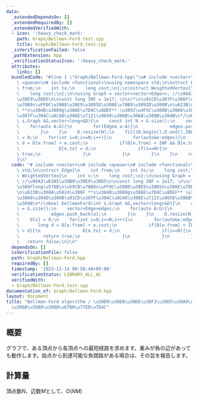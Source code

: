 ```yaml
---
data:
  _extendedDependsOn: []
  _extendedRequiredBy: []
  _extendedVerifiedWith:
  - icon: ':heavy_check_mark:'
    path: Graph/Bellman-Ford.test.cpp
    title: Graph/Bellman-Ford.test.cpp
  _isVerificationFailed: false
  _pathExtension: hpp
  _verificationStatusIcon: ':heavy_check_mark:'
  attributes:
    links: []
  bundledCode: "#line 1 \"Graph/Bellman-Ford.hpp\"\n# include <vector>\n# include\
    \ <queue>\n# include <functional>\nusing namespace std;\n\nstruct Edge{\n    int\
    \ from;\n    int to;\n    long cost;\n};\n\nstruct WeightedVertex{\n    int v;\n\
    \    long cost;\n};\n\nusing Graph = vector<vector<Edge>>; //\u96A3\u63A5\u30B0\
    \u30E9\u30D5\n\nconst long INF = 1e17; \n\n/*\n\u91CD\u307F\u306Flong\u578B\n\u59CB\
    \u70B9s\uFF0C\u30B0\u30E9\u30D5G\u306E\u70B9\u3092D\u306B\n\u623B\u308A\u5024\u306F\
    \ **s\u304B\u3089g\u306E\u7D4C\u8DEF** \u3092\u4F5C\u308B\u3068\u304D\u306B\u91CD\
    \u307F\u304C\u8CA0\u306E\u7121\u9650\u306B\u306A\u308B\u304B\n*/\nbool bellmanFord(int\
    \ s,Graph &G,vector<long>&D){\n    const int N = G.size();\n    vector<Edge>edges;\n\
    \    for(auto A:G){\n        for(Edge& a:A){\n            edges.push_back(a);\n\
    \        }\n    }\n    D.resize(N);\n    fill(D.begin(),D.end(),INF);\n    D[s]\
    \ = 0;\n    for(int i=0;i<=N;i++){\n        for(auto&e:edges){\n            long\
    \ d = D[e.from] + e.cost;\n            if(D[e.from] < INF && D[e.to] > d){\n \
    \               D[e.to] = d;\n                if(i==N){\n                    return\
    \ true;\n                }\n            }\n        }\n    }\n    return false;\n\
    }\n"
  code: "# include <vector>\n# include <queue>\n# include <functional>\nusing namespace\
    \ std;\n\nstruct Edge{\n    int from;\n    int to;\n    long cost;\n};\n\nstruct\
    \ WeightedVertex{\n    int v;\n    long cost;\n};\n\nusing Graph = vector<vector<Edge>>;\
    \ //\u96A3\u63A5\u30B0\u30E9\u30D5\n\nconst long INF = 1e17; \n\n/*\n\u91CD\u307F\
    \u306Flong\u578B\n\u59CB\u70B9s\uFF0C\u30B0\u30E9\u30D5G\u306E\u70B9\u3092D\u306B\
    \n\u623B\u308A\u5024\u306F **s\u304B\u3089g\u306E\u7D4C\u8DEF** \u3092\u4F5C\u308B\
    \u3068\u304D\u306B\u91CD\u307F\u304C\u8CA0\u306E\u7121\u9650\u306B\u306A\u308B\
    \u304B\n*/\nbool bellmanFord(int s,Graph &G,vector<long>&D){\n    const int N\
    \ = G.size();\n    vector<Edge>edges;\n    for(auto A:G){\n        for(Edge& a:A){\n\
    \            edges.push_back(a);\n        }\n    }\n    D.resize(N);\n    fill(D.begin(),D.end(),INF);\n\
    \    D[s] = 0;\n    for(int i=0;i<=N;i++){\n        for(auto&e:edges){\n     \
    \       long d = D[e.from] + e.cost;\n            if(D[e.from] < INF && D[e.to]\
    \ > d){\n                D[e.to] = d;\n                if(i==N){\n           \
    \         return true;\n                }\n            }\n        }\n    }\n \
    \   return false;\n}\n"
  dependsOn: []
  isVerificationFile: false
  path: Graph/Bellman-Ford.hpp
  requiredBy: []
  timestamp: '2023-11-14 00:58:48+09:00'
  verificationStatus: LIBRARY_ALL_AC
  verifiedWith:
  - Graph/Bellman-Ford.test.cpp
documentation_of: Graph/Bellman-Ford.hpp
layout: document
title: "Bellman-Ford algorithm / \u30D9\u30EB\u30DE\u30F3\u30D5\u30A9\u30FC\u30C9\u6CD5\
  \u306B\u3088\u308B\u6700\u77ED\u7D4C"
---
```


## 概要
グラフで、ある頂点から各頂点への最短経路を求めます。重みが負の辺があっても動作します。始点から到達可能な負閉路がある場合は、その旨を報告します。

## 計算量
頂点数$N$、辺数$M$として、$O(NM)$
